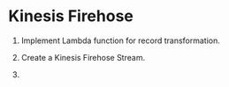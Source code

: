 # Kinesis Firehose

1. Implement Lambda function for record transformation.

1. Create a Kinesis Firehose Stream.

1. 
